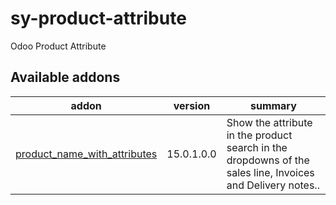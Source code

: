 # sy-product-attribute
Odoo Product Attribute

[//]: # (addons)

Available addons
----------------
addon | version | summary
--- | --- | ---
[product_name_with_attributes](product_name_with_attributes/) | 15.0.1.0.0 | Show the attribute in the product search in the dropdowns of the sales line, Invoices and Delivery notes..

[//]: # (end addons)
